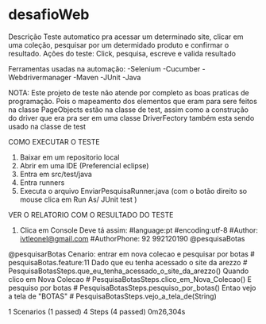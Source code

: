 # desafioWeb
Descrição
Teste automatico pra acessar um determinado site, clicar em uma coleção, pesquisar por um determidado produto e confirmar o resultado.
Ações do teste: Click, pesquisa, escreve e valida resultado

Ferramentas usadas na automação:
-Selenium
-Cucumber
-Webdrivermanager
-Maven
-JUnit
-Java

NOTA:
Este projeto de teste não atende por completo as boas praticas de programação.
Pois o mapeamento dos elementos que eram para sere feitos na classe PageObjects estão na classe de test,
assim como a construção do driver que era pra ser em uma classe DriverFectory também esta sendo usado na classe de test


COMO EXECUTAR O TESTE

1. Baixar em um repositorio local
2. Abrir em uma IDE (Preferencial eclipse)
3. Entra em src/test/java
4. Entra runners
5. Executa o arquivo EnviarPesquisaRunner.java
(com o botão direito so mouse clica em Run As/ JUnit test )

VER O RELATORIO COM O RESULTADO DO TESTE

1. Clica em Console
Deve tá assim:
#language:pt
#encoding:utf-8
#Author: ivtleonel@gmail.com
#AuthorPhone: 92 992120190
@pesquisaBotas

  @pesquisarBotas
  Cenario: entrar em nova colecao e pesquisar por botas # pesquisaBotas.feature:11
    Dado que eu tenha acessado o site da arezzo         # PesquisaBotasSteps.que_eu_tenha_acessado_o_site_da_arezzo()
    Quando clico em Nova Colecao                        # PesquisaBotasSteps.clico_em_Nova_Colecao()
    E pesquiso por botas                                # PesquisaBotasSteps.pesquiso_por_botas()
    Entao vejo a tela de "BOTAS"                        # PesquisaBotasSteps.vejo_a_tela_de(String)

1 Scenarios (1 passed)
4 Steps (4 passed)
0m26,304s


